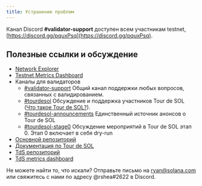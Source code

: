 ```yaml
---
title: Устранение проблем
---
```


Канал Discord **\#validator-support** доступен всем участникам testnet, [https://discord.gg/pquxPsq](https://discord.gg/pquxPsq).

## Полезные ссылки и обсуждение

- [Network Explorer](http://explorer.solana.com/)
- [Testnet Metrics Dashboard](https://metrics.solana.com:3000/d/monitor-edge/cluster-telemetry-edge?refresh=60s&orgId=2)
- Каналы для валидаторов
  - [\#validator-support](https://discord.gg/rZsenD) Общий канал поддержки любых вопросов, связанных с валидированием.
  - [\#tourdesol](https://discord.gg/BdujK2) Обсуждение и поддержка участников Tour de SOL ([Что такое Tour de SOL?](https://solana.com/tds/)).
  - [\#tourdesol-announcements](https://discord.gg/Q5TxEC) Единственный источник анонсов о Tour de SOL
  - [\#tourdesol-stage0](https://discord.gg/Xf8tES) Обсуждение мероприятий в Tour de SOL этап 0. Этап 0 включает в себя dry-run
- [Основной репозиторий](https://github.com/solana-labs/solana)
- [Документация по Tour de SOL](https://docs.solana.com/tour-de-sol)
- [TdS репозиторий](https://github.com/solana-labs/tour-de-sol)
- [TdS metrics dashboard](https://metrics.solana.com:3000/d/monitor-edge/cluster-telemetry-edge?refresh=1m&from=now-15m&to=now&var-testnet=tds)

Не можете найти то, что искали? Отправьте письмо на ryan@solana.com или свяжитесь с нами по адресу @rshea\#2622 в Discord.
